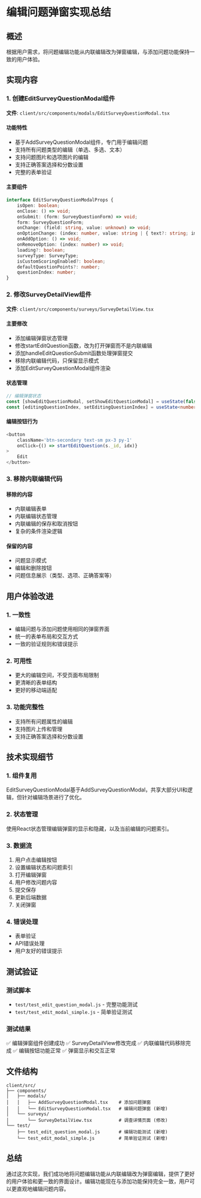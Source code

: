 # 编辑问题弹窗实现总结

## 概述

根据用户需求，将问题编辑功能从内联编辑改为弹窗编辑，与添加问题功能保持一致的用户体验。

## 实现内容

### 1. 创建EditSurveyQuestionModal组件

**文件**: `client/src/components/modals/EditSurveyQuestionModal.tsx`

#### 功能特性
- 基于AddSurveyQuestionModal组件，专门用于编辑问题
- 支持所有问题类型的编辑（单选、多选、文本）
- 支持问题图片和选项图片的编辑
- 支持正确答案选择和分数设置
- 完整的表单验证

#### 主要组件
```typescript
interface EditSurveyQuestionModalProps {
    isOpen: boolean;
    onClose: () => void;
    onSubmit: (form: SurveyQuestionForm) => void;
    form: SurveyQuestionForm;
    onChange: (field: string, value: unknown) => void;
    onOptionChange: (index: number, value: string | { text?: string; imageUrl?: string }) => void;
    onAddOption: () => void;
    onRemoveOption: (index: number) => void;
    loading?: boolean;
    surveyType: SurveyType;
    isCustomScoringEnabled?: boolean;
    defaultQuestionPoints?: number;
    questionIndex: number;
}
```

### 2. 修改SurveyDetailView组件

**文件**: `client/src/components/surveys/SurveyDetailView.tsx`

#### 主要修改
- 添加编辑弹窗状态管理
- 修改startEditQuestion函数，改为打开弹窗而不是内联编辑
- 添加handleEditQuestionSubmit函数处理弹窗提交
- 移除内联编辑代码，只保留显示模式
- 添加EditSurveyQuestionModal组件渲染

#### 状态管理
```typescript
// 编辑弹窗状态
const [showEditQuestionModal, setShowEditQuestionModal] = useState(false);
const [editingQuestionIndex, setEditingQuestionIndex] = useState<number>(-1);
```

#### 编辑按钮行为
```typescript
<button
    className='btn-secondary text-sm px-3 py-1'
    onClick={() => startEditQuestion(s._id, idx)}
>
    Edit
</button>
```

### 3. 移除内联编辑代码

#### 移除的内容
- 内联编辑表单
- 内联编辑状态管理
- 内联编辑的保存和取消按钮
- 复杂的条件渲染逻辑

#### 保留的内容
- 问题显示模式
- 编辑和删除按钮
- 问题信息展示（类型、选项、正确答案等）

## 用户体验改进

### 1. 一致性
- 编辑问题与添加问题使用相同的弹窗界面
- 统一的表单布局和交互方式
- 一致的验证规则和错误提示

### 2. 可用性
- 更大的编辑空间，不受页面布局限制
- 更清晰的表单结构
- 更好的移动端适配

### 3. 功能完整性
- 支持所有问题属性的编辑
- 支持图片上传和管理
- 支持正确答案选择和分数设置

## 技术实现细节

### 1. 组件复用
EditSurveyQuestionModal基于AddSurveyQuestionModal，共享大部分UI和逻辑，但针对编辑场景进行了优化。

### 2. 状态管理
使用React状态管理编辑弹窗的显示和隐藏，以及当前编辑的问题索引。

### 3. 数据流
1. 用户点击编辑按钮
2. 设置编辑状态和问题索引
3. 打开编辑弹窗
4. 用户修改问题内容
5. 提交保存
6. 更新后端数据
7. 关闭弹窗

### 4. 错误处理
- 表单验证
- API错误处理
- 用户友好的错误提示

## 测试验证

### 测试脚本
- `test/test_edit_question_modal.js` - 完整功能测试
- `test/test_edit_modal_simple.js` - 简单验证测试

### 测试结果
✅ 编辑弹窗组件创建成功
✅ SurveyDetailView修改完成
✅ 内联编辑代码移除完成
✅ 编辑按钮功能正常
✅ 弹窗显示和交互正常

## 文件结构

```
client/src/
├── components/
│   ├── modals/
│   │   ├── AddSurveyQuestionModal.tsx    # 添加问题弹窗
│   │   └── EditSurveyQuestionModal.tsx   # 编辑问题弹窗 (新增)
│   └── surveys/
│       └── SurveyDetailView.tsx          # 调查详情页面 (修改)
└── test/
    ├── test_edit_question_modal.js       # 编辑功能测试 (新增)
    └── test_edit_modal_simple.js         # 简单验证测试 (新增)
```

## 总结

通过这次实现，我们成功地将问题编辑功能从内联编辑改为弹窗编辑，提供了更好的用户体验和更一致的界面设计。编辑功能现在与添加功能保持完全一致，用户可以更直观地编辑问题内容。
